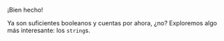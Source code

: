¡Bien hecho!

Ya son suficientes booleanos y cuentas por ahora, ¿no? Exploremos algo más interesante: los `string`s. 